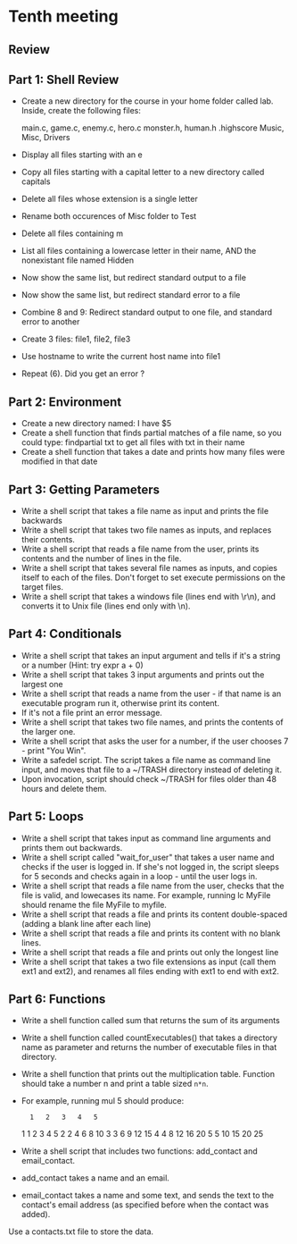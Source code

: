 # Tenth meeting
## Review

## Part 1: Shell Review

* Create a new directory for the course in your home folder called lab.  Inside, create the following files:

	main.c, game.c, enemy.c, hero.c
	monster.h, human.h
	.highscore
	Music, Misc, Drivers

* Display all files starting with an e
* Copy all files starting with a capital letter to a new directory called capitals
* Delete all files whose extension is a single letter
* Rename both occurences of Misc folder to Test
* Delete all files containing m
* List all files containing a lowercase letter in their name, AND the nonexistant file named Hidden
* Now show the same list, but redirect standard output to a file
* Now show the same list, but redirect standard error to a file
* Combine 8 and 9: Redirect standard output to one file, and standard error to another
* Create 3 files: file1, file2, file3
* Use hostname to write the current host name into file1
* Repeat (6). Did you get an error ?

## Part 2: Environment

* Create a new directory named: I have $5
* Create a shell function that finds partial matches of a file name, so you could type: findpartial txt to get all files with txt in their name
* Create a shell function that takes a date and prints how many files were modified in that date

## Part 3: Getting Parameters

* Write a shell script that takes a file name as input and prints the file backwards
* Write a shell script that takes two file names as inputs, and replaces their contents.
* Write a shell script that reads a file name from the user, prints its contents and the number of lines in the file.
* Write a shell script that takes several file names as inputs, and copies itself to each of the files. Don't forget to set execute permissions on the target files.
* Write a shell script that takes a windows file (lines end with \r\n), and converts it to Unix file (lines end only with \n).

## Part 4: Conditionals

* Write a shell script that takes an input argument and tells if it's a string or a number (Hint: try expr a + 0)
* Write a shell script that takes 3 input arguments and prints out the largest one
* Write a shell script that reads a name from the user - if that name is an executable program run it, otherwise print its content.
* If it's not a file print an error message.
* Write a shell script that takes two file names, and prints the contents of the larger one.
* Write a shell script that asks the user for a number, if the user chooses 7 - print "You Win".
* Write a safedel script. The script takes a file name as command line input, and moves that file to a ~/TRASH directory instead of deleting it.
* Upon invocation, script should check ~/TRASH for files older than 48 hours and delete them.

## Part 5: Loops

* Write a shell script that takes input as command line arguments and prints them out backwards.
* Write a shell script called "wait_for_user" that takes a user name and checks if the user is logged in. If she's not logged in, the script sleeps for 5 seconds and checks again in a loop - until the user logs in.
* Write a shell script that reads a file name from the user, checks that the file is valid, and lowecases its name. For example, running lc MyFile should rename the file MyFile to myfile.
* Write a shell script that reads a file and prints its content double-spaced (adding a blank line after each line)
* Write a shell script that reads a file and prints its content with no blank lines.
* Write a shell script that reads a file and prints out only the longest line
* Write a shell script that takes a two file extensions as input (call them ext1 and ext2), and renames all files ending with ext1 to end with ext2.

## Part 6: Functions

* Write a shell function called sum that returns the sum of its arguments
* Write a shell function called countExecutables() that takes a directory name as parameter and returns the number of executable files in that directory.
* Write a shell function that prints out the multiplication table. Function should take a number n and print a table sized `n*n`.
* For example, running mul 5 should produce:

        1   2   3   4   5
    1   1   2   3   4   5
    2   2   4   6   8   10
    3   3   6   9   12  15
    4   4   8   12  16  20
    5   5   10  15  20  25

* Write a shell script that includes two functions: add_contact and email_contact.

* add_contact takes a name and an email.
* email_contact takes a name and some text, and sends the text to the contact's email address (as specified before when the contact was added).

Use a contacts.txt file to store the data.
